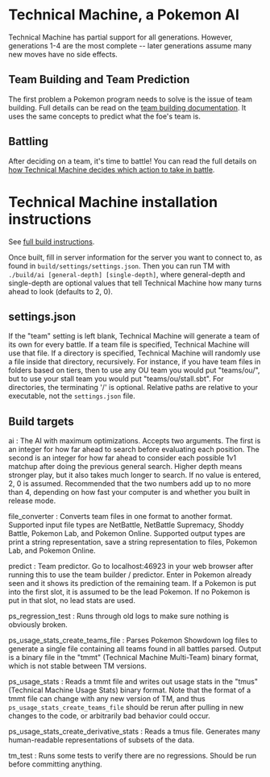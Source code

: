 # Technical Machine, a Pokemon AI

Technical Machine has partial support for all generations. However, generations 1-4 are the most complete -- later generations assume many new moves have no side effects.

## Team Building and Team Prediction

The first problem a Pokemon program needs to solve is the issue of team building. Full details can be read on the [team building documentation](documentation/team_building.md). It uses the same concepts to predict what the foe's team is.

## Battling

After deciding on a team, it's time to battle! You can read the full details on [how Technical Machine decides which action to take in battle](documentation/battling.md).

# Technical Machine installation instructions

See [full build instructions](documentation/building.md).

Once built, fill in server information for the server you want to connect to, as found in `build/settings/settings.json`. Then you can run TM with `./build/ai [general-depth] [single-depth]`, where general-depth and single-depth are optional values that tell Technical Machine how many turns ahead to look (defaults to 2, 0).

## settings.json

If the "team" setting is left blank, Technical Machine will generate a team of its own for every battle. If a team file is specified, Technical Machine will use that file. If a directory is specified, Technical Machine will randomly use a file inside that directory, recursively. For instance, if you have team files in folders based on tiers, then to use any OU team you would put "teams/ou/", but to use your stall team you would put "teams/ou/stall.sbt". For directories, the terminating '/' is optional. Relative paths are relative to your executable, not the `settings.json` file.

## Build targets

ai
:	The AI with maximum optimizations. Accepts two arguments. The first is an integer for how far ahead to search before evaluating each position. The second is an integer for how far ahead to consider each possible 1v1 matchup after doing the previous general search. Higher depth means stronger play, but it also takes much longer to search. If no value is entered, 2, 0 is assumed. Recommended that the two numbers add up to no more than 4, depending on how fast your computer is and whether you built in release mode.

file_converter
:   Converts team files in one format to another format. Supported input file types are NetBattle, NetBattle Supremacy, Shoddy Battle, Pokemon Lab, and Pokemon Online. Supported output types are print a string representation, save a string representation to files, Pokemon Lab, and Pokemon Online.

predict
:	Team predictor. Go to localhost:46923 in your web browser after running this to use the team builder / predictor. Enter in Pokemon already seen and it shows its prediction of the remaining team. If a Pokemon is put into the first slot, it is assumed to be the lead Pokemon. If no Pokemon is put in that slot, no lead stats are used.

ps_regression_test
:   Runs through old logs to make sure nothing is obviously broken.

ps_usage_stats_create_teams_file
:   Parses Pokemon Showdown log files to generate a single file containing all teams found in all battles parsed. Output is a binary file in the "tmmt" (Technical Machine Multi-Team) binary format, which is not stable between TM versions.

ps_usage_stats
:   Reads a tmmt file and writes out usage stats in the "tmus" (Technical Machine Usage Stats) binary format. Note that the format of a tmmt file can change with any new version of TM, and thus `ps_usage_stats_create_teams_file` should be rerun after pulling in new changes to the code, or arbitrarily bad behavior could occur.

ps_usage_stats_create_derivative_stats
:   Reads a tmus file. Generates many human-readable representations of subsets of the data.

tm_test
:	Runs some tests to verify there are no regressions. Should be run before committing anything.
